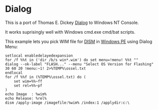 # Dialog

This is a port of Thomas E. Dickey [Dialog](https://invisible-island.net/dialog/) to Windows NT Console.

It works suprisingly well with Windows cmd.exe cmd/bat scripts. 

This example lets you pick WIM file for [DISM](https://docs.microsoft.com/en-us/windows-hardware/manufacture/desktop/dism---deployment-image-servicing-and-management-technical-reference-for-windows) in [Windows PE](https://docs.microsoft.com/en-us/windows-hardware/manufacture/desktop/winpe-intro) using Dialog Menu:

```
setlocal enabledelayedexpansion
for /f %%t in ('dir /b/s win*.wim') do set menu=!menu! %%t ""
dialog --ok-label "FLASH..." --menu "Select OS Version for Flashing" 30 60 20 !menu:~1! 2>%TEMP%\ossel.txt
endlocal
for /f %%f in (%TEMP%\ossel.txt) do (
    set wim=%%~ff
    set rel=%%~pf
)
echo Image  : %wim%
echo Release: %rel%
dism /apply-image /imagefile:%wim% /index:1 /applydir:c:\
```

